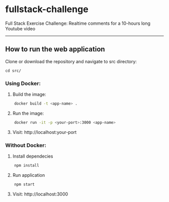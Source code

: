 # fullstack-challenge
Full Stack Exercise Challenge: Realtime comments for a 10-hours long Youtube video

---
## How to run the web application

Clone or download the repository and navigate to src directory:

    cd src/

### Using Docker:
1. Build the image:
```bash
    docker build -t <app-name> .
```
2. Run the image:
```bash
    docker run -it -p <your-port>:3000 <app-name>
```
3. Visit: http://localhost:your-port

### Without Docker:
1. Install dependecies
```bash
    npm install
```
2. Run application
```bash
    npm start
```
3. Visit: http://localhost:3000
